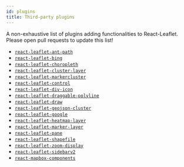 ```yaml
---
id: plugins
title: Third-party plugins
---
```


A non-exhaustive list of plugins adding functionalities to React-Leaflet. Please
open pull requests to update this list!

* [`react-leaflet-ant-path`](https://www.npmjs.com/package/react-leaflet-ant-path)
* [`react-leaflet-bing`](https://www.npmjs.com/package/react-leaflet-bing)
* [`react-leaflet-choropleth`](https://www.npmjs.com/package/react-leaflet-choropleth)
* [`react-leaflet-cluster-layer`](https://www.npmjs.com/package/react-leaflet-cluster-layer)
* [`react-leaflet-markercluster`](https://www.npmjs.com/package/react-leaflet-markercluster)
* [`react-leaflet-control`](https://www.npmjs.com/package/react-leaflet-control)
* [`react-leaflet-div-icon`](https://www.npmjs.com/package/react-leaflet-div-icon)
* [`react-leaflet-draggable-polyline`](https://www.npmjs.com/package/react-leaflet-draggable-polyline)
* [`react-leaflet-draw`](https://www.npmjs.com/package/react-leaflet-draw)
* [`react-leaflet-geojson-cluster`](https://www.npmjs.com/package/react-leaflet-geojson-cluster)
* [`react-leaflet-google`](https://www.npmjs.com/package/react-leaflet-google)
* [`react-leaflet-heatmap-layer`](https://www.npmjs.com/package/react-leaflet-heatmap-layer)
* [`react-leaflet-marker-layer`](https://www.npmjs.com/package/react-leaflet-marker-layer)
* [`react-leaflet-pane`](https://www.npmjs.com/package/react-leaflet-pane)
* [`react-leaflet-shapefile`](https://www.npmjs.com/package/react-leaflet-shapefile)
* [`react-leaflet-zoom-display`](https://www.npmjs.com/package/react-leaflet-zoom-display)
* [`react-leaflet-sidebarv2`](https://www.npmjs.com/package/react-leaflet-sidebarv2)
* [`react-mapbox-components`](https://www.npmjs.com/package/react-mapbox-components)
